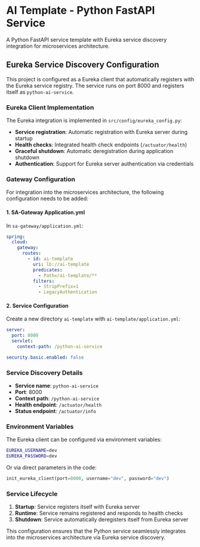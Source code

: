 # AI Template - Python FastAPI Service

A Python FastAPI service template with Eureka service discovery integration for microservices architecture.

## Eureka Service Discovery Configuration

This project is configured as a Eureka client that automatically registers with the Eureka service registry. The service runs on port 8000 and registers itself as `python-ai-service`.

### Eureka Client Implementation

The Eureka integration is implemented in `src/config/eureka_config.py`:

- **Service registration**: Automatic registration with Eureka server during startup
- **Health checks**: Integrated health check endpoints (`/actuator/health`)
- **Graceful shutdown**: Automatic deregistration during application shutdown
- **Authentication**: Support for Eureka server authentication via credentials

### Gateway Configuration

For integration into the microservices architecture, the following configuration needs to be added:

#### 1. SA-Gateway Application.yml

In `sa-gateway/application.yml`:

```yaml
spring:
  cloud:
    gateway:
      routes:
        - id: ai-template
          uri: lb://ai-template
          predicates:
            - Path=/ai-template/**
          filters:
            - StripPrefix=1
            - LegacyAuthentication
```

#### 2. Service Configuration

Create a new directory `ai-template` with `ai-template/application.yml`:

```yaml
server:
  port: 8000
  servlet:
    context-path: /python-ai-service

security.basic.enabled: false
```

### Service Discovery Details

- **Service name**: `python-ai-service`
- **Port**: 8000
- **Context path**: `/python-ai-service`
- **Health endpoint**: `/actuator/health`
- **Status endpoint**: `/actuator/info`

### Environment Variables

The Eureka client can be configured via environment variables:

```bash
EUREKA_USERNAME=dev
EUREKA_PASSWORD=dev
```

Or via direct parameters in the code:

```python
init_eureka_client(port=8000, username="dev", password="dev")
```

### Service Lifecycle

1. **Startup**: Service registers itself with Eureka server
2. **Runtime**: Service remains registered and responds to health checks
3. **Shutdown**: Service automatically deregisters itself from Eureka server

This configuration ensures that the Python service seamlessly integrates into the microservices architecture via Eureka service discovery.
